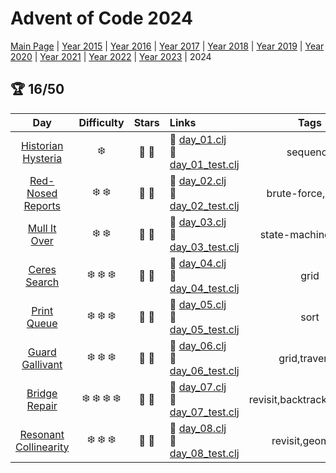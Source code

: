 # Advent of Code 2024

[Main Page](https://adventofcode.com/2024) | [Year 2015](/src/aoclj/year_2015/) | [Year 2016](/src/aoclj/year_2016/) | [Year 2017](/src/aoclj/year_2017/) | [Year 2018](/src/aoclj/year_2018/) | [Year 2019](/src/aoclj/year_2019/) | [Year 2020](/src/aoclj/year_2020/) | [Year 2021](/src/aoclj/year_2021/) | [Year 2022](/src/aoclj/year_2022/) | [Year 2023](/src/aoclj/year_2023/) | 2024

## :trophy: 16/50

| Day | Difficulty | Stars | Links | Tags |
|:---: | :---: | :---: | :--- | :----: |
[Historian Hysteria](http://www.adventofcode.com/2024/day/1)|:snowflake:|:star2: :star2:|:small_orange_diamond: [day_01.clj](/src/aoclj/year_2024/day_01.clj) <br /> :small_orange_diamond: [day_01_test.clj](/test/aoclj/year_2024/day_01_test.clj)|sequence
[Red-Nosed Reports](http://www.adventofcode.com/2024/day/2)|:snowflake: :snowflake:|:star2: :star2:|:small_orange_diamond: [day_02.clj](/src/aoclj/year_2024/day_02.clj) <br /> :small_orange_diamond: [day_02_test.clj](/test/aoclj/year_2024/day_02_test.clj)|brute-force,revisit
[Mull It Over](http://www.adventofcode.com/2024/day/3)|:snowflake: :snowflake:|:star2: :star2:|:small_orange_diamond: [day_03.clj](/src/aoclj/year_2024/day_03.clj) <br /> :small_orange_diamond: [day_03_test.clj](/test/aoclj/year_2024/day_03_test.clj)|state-machine,regex
[Ceres Search](http://www.adventofcode.com/2024/day/4)|:snowflake: :snowflake: :snowflake:|:star2: :star2:|:small_orange_diamond: [day_04.clj](/src/aoclj/year_2024/day_04.clj) <br /> :small_orange_diamond: [day_04_test.clj](/test/aoclj/year_2024/day_04_test.clj)|grid
[Print Queue](http://www.adventofcode.com/2024/day/5)|:snowflake: :snowflake: :snowflake:|:star2: :star2:|:small_orange_diamond: [day_05.clj](/src/aoclj/year_2024/day_05.clj) <br /> :small_orange_diamond: [day_05_test.clj](/test/aoclj/year_2024/day_05_test.clj)|sort
[Guard Gallivant](http://www.adventofcode.com/2024/day/6)|:snowflake: :snowflake: :snowflake:|:star2: :star2:|:small_orange_diamond: [day_06.clj](/src/aoclj/year_2024/day_06.clj) <br /> :small_orange_diamond: [day_06_test.clj](/test/aoclj/year_2024/day_06_test.clj)|grid,traversal
[Bridge Repair](http://www.adventofcode.com/2024/day/7)|:snowflake: :snowflake: :snowflake: :snowflake:|:star2: :star2:|:small_orange_diamond: [day_07.clj](/src/aoclj/year_2024/day_07.clj) <br /> :small_orange_diamond: [day_07_test.clj](/test/aoclj/year_2024/day_07_test.clj)|revisit,backtrack,equation
[Resonant Collinearity](http://www.adventofcode.com/2024/day/8)|:snowflake: :snowflake: :snowflake:|:star2: :star2:|:small_orange_diamond: [day_08.clj](/src/aoclj/year_2024/day_08.clj) <br /> :small_orange_diamond: [day_08_test.clj](/test/aoclj/year_2024/day_08_test.clj)|revisit,geometry
